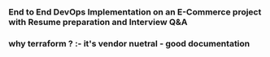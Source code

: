 ### End to End DevOps Implementation on an E-Commerce project with Resume preparation and Interview Q&A

### why terraform ? :- it's vendor nuetral - good documentation

### 


